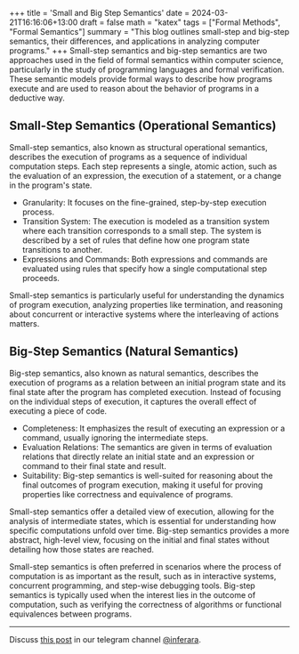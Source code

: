+++
title = 'Small and Big Step Semantics'
date = 2024-03-21T16:16:06+13:00
draft = false
math = "katex"
tags = ["Formal Methods", "Formal Semantics"]
summary = "This blog outlines small-step and big-step semantics, their differences, and applications in analyzing computer programs."
+++
Small-step semantics and big-step semantics are two approaches used in the field of formal semantics within computer science, particularly in the study of programming languages and formal verification. These semantic models provide formal ways to describe how programs execute and are used to reason about the behavior of programs in a deductive way.

## Small-Step Semantics (Operational Semantics)

Small-step semantics, also known as structural operational semantics, describes the execution of programs as a sequence of individual computation steps. Each step represents a single, atomic action, such as the evaluation of an expression, the execution of a statement, or a change in the program's state.

- Granularity: It focuses on the fine-grained, step-by-step execution process.
- Transition System: The execution is modeled as a transition system where each transition corresponds to a small step. The system is described by a set of rules that define how one program state transitions to another.
- Expressions and Commands: Both expressions and commands are evaluated using rules that specify how a single computational step proceeds.

Small-step semantics is particularly useful for understanding the dynamics of program execution, analyzing properties like termination, and reasoning about concurrent or interactive systems where the interleaving of actions matters.

## Big-Step Semantics (Natural Semantics)

Big-step semantics, also known as natural semantics, describes the execution of programs as a relation between an initial program state and its final state after the program has completed execution. Instead of focusing on the individual steps of execution, it captures the overall effect of executing a piece of code.

- Completeness: It emphasizes the result of executing an expression or a command, usually ignoring the intermediate steps.
- Evaluation Relations: The semantics are given in terms of evaluation relations that directly relate an initial state and an expression or command to their final state and result.
- Suitability: Big-step semantics is well-suited for reasoning about the final outcomes of program execution, making it useful for proving properties like correctness and equivalence of programs.

Small-step semantics offer a detailed view of execution, allowing for the analysis of intermediate states, which is essential for understanding how specific computations unfold over time. Big-step semantics provides a more abstract, high-level view, focusing on the initial and final states without detailing how those states are reached.

Small-step semantics is often preferred in scenarios where the process of computation is as important as the result, such as in interactive systems, concurrent programming, and step-wise debugging tools. Big-step semantics is typically used when the interest lies in the outcome of computation, such as verifying the correctness of algorithms or functional equivalences between programs.

---

Discuss [this post](https://t.me/inferara/11) in our telegram channel [@inferara](https://t.me/inferara/).
